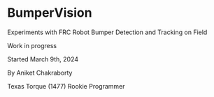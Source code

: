 # BumperVision
Experiments with FRC Robot Bumper Detection and Tracking on Field

Work in progress

Started March 9th, 2024

By Aniket Chakraborty

Texas Torque (1477) Rookie Programmer

